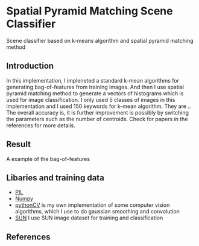 # Spatial Pyramid Matching Scene Classifier
Scene classifier based on k-means algorithm and spatial pyramid matching method

## Introduction
In this implementation, I impleneted a standard k-mean algorithms for generating bag-of-features from training images. And then I use spatial pyramid matching method to generate a vectors of histograms which is used for image classification. I only used 5 classes of images in this implementation and I used 150 keywords for k-mean algorithm. They are .. The overall accuracy is, it is further improvement is possibly by switching the parameters such as the number of centroids. Check for papers in the references for more details.

## Result
A example of the bag-of-features



## Libaries and training data
* [PIL]()
* [Numpy]()
* [pythonCV]() is my own implementation of some computer vision algorithms, which I use to do gaussian smoothing and convolution
* [SUN]() I use SUN image dataset for training and classification

## References
